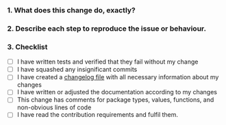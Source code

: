 <!--
Thank you for contributing to the Shopware BoostDay! Please fill out this description template to help us to process your pull request.

Important! Please make sure your PRs follows the following structure:
-My commit(s) look like this "next-XXXX/my-commit-massage" (next-xxxx is found in the title of the issue)
-My title looks something like this "NEXT-XXXX - Issue name" (You can use the same Title as in the issue you're dealing with)

Please make sure to fulfil our general contribution guideline (https://docs.shopware.com/en/shopware-platform-dev-en/contribution/contribution-guideline?category=shopware-platform-dev-en/contribution).

Do your changes need to be mentioned in the documentation?
Add notes on your change right now in the documentation files in /src/Docs/Resources and add them to the pull request as well. 
-->


### 1. What does this change do, exactly?


### 2. Describe each step to reproduce the issue or behaviour.


### 3. Checklist

- [ ] I have written tests and verified that they fail without my change
- [ ] I have squashed any insignificant commits
- [ ] I have created a [changelog file](https://github.com/shopware/platform/blob/master/adr/2020-08-03-Implement-New-Changelog.md) with all necessary information about my changes
- [ ] I have written or adjusted the documentation according to my changes
- [ ] This change has comments for package types, values, functions, and non-obvious lines of code
- [ ] I have read the contribution requirements and fulfil them.
